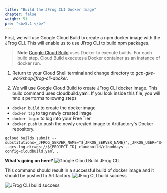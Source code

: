 ```yaml
---
title: "Build the JFrog CLI Docker Image"
chapter: false
weight: 51
pre: "<b>5.1 </b>"
---
```


First, we will use Google Cloud Build to create a npm docker image with the JFrog CLI. This will enable us to use JFrog CLI to build npm packages.

> **Note** [Google Cloud Build](https://cloud.google.com/cloud-build) uses Docker to execute builds. For each build step, Cloud Build executes a Docker container as an instance of docker run.

1. Return to your Cloud Shell terminal and change directory to _gcp-gke-workshop/jfrog-cli-docker_.

2. We will use Google Cloud Build to create JFrog CLI docker image. This build command uses cloudbuild.yaml. If you look inside this file, you will find it performs following steps
- `docker build` to create the docker image
- `docker tag` to tag newly created image
- `docker login` to log into your Free Tier
- `docker push` to push the newly created image to Artifactory's Docker repository.


```
gcloud builds submit --substitutions=_JFROG_SERVER_NAME="${JFROG_SERVER_NAME}",_JFROG_USER="${JFROG_USER}",_JFROG_API_KEY="${JFROG_API_KEY}" --gcs-log-dir=gs://${PROJECT_ID}_cloudbuild/clouddays --config=cloudbuild.yaml .
```

**What's going on here?**
![Google Cloud Build JFrog CLI](../../docs/images/cloud-build-jfrog-cli.png)

This command should result in a successful build of docker image and it should be pushed to Artifactory.
![JFrog CLI build success](../../docs/images/gcp/build_success1.png)

![JFrog CLI build success](../../docs/images/gcp/build_success2.png)

